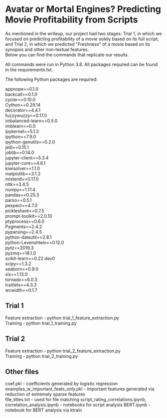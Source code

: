 # Avatar or Mortal Engines? Predicting Movie Profitability from Scripts
As mentioned in the writeup, our project had two stages: Trial 1, in which we focused on predicting profitability of a movie solely based on its full script; and Trial 2, in which we predicted "Freshness" of a movie based on its synopsis and other non-textual features.   
Below you can find the commands that replicate our results.

All commands were run in Python 3.8. All packages required can be found in the requirements.txt.

The following Python packages are required:

appnope==0.1.0  
backcall==0.1.0  
cycler==0.10.0  
Cython==0.29.14  
decorator==4.4.1  
fuzzywuzzy==0.17.0  
imbalanced-learn==0.5.0  
imblearn==0.0  
ipykernel==5.1.3  
ipython==7.9.0   
ipython-genutils==0.2.0   
jedi==0.15.1  
joblib==0.14.0  
jupyter-client==5.3.4  
jupyter-core==4.6.1  
kiwisolver==1.1.0  
matplotlib==3.1.2  
mlxtend==0.17.0  
nltk==3.4.5  
numpy==1.17.4  
pandas==0.25.3  
parso==0.5.1  
pexpect==4.7.0  
pickleshare==0.7.5  
prompt-toolkit==2.0.10  
ptyprocess==0.6.0   
Pygments==2.4.2  
pyparsing==2.4.5  
python-dateutil==2.8.1  
python-Levenshtein==0.12.0  
pytz==2019.3  
pyzmq==18.1.0   
scikit-learn==0.22.dev0  
scipy==1.3.2  
seaborn==0.9.0  
six==1.13.0  
tornado==6.0.3  
traitlets==4.3.3  
wcwidth==0.1.7  

## Trial 1
Feature extraction - python trial_1_feature_extraction.py  
Training - python trial_1_training.py  
 
## Trial 2
Feature extraction - python trial_2_feature_extraction.py  
Training - python trial_2_training.py  

## Other files
coef.pkl - coefficients generated by logistic regression  
examples_w_important_feats_only.pkl - important features generated via reduction of extremely sparse features  
file_titles.txt - used for file matching
script_rating_correlations.ipynb, correlation_analysis.ipynb - notebooks for script analysis
BERT.ipynb - notebook for BERT analysis via ktrain
